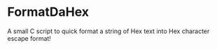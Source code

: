 # FormatDaHex
A small C script to quick format a string of Hex text into Hex character escape format!
